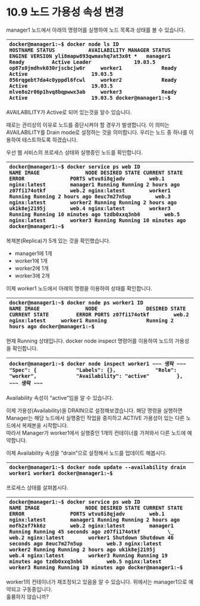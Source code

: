 # 10.9 노드 가용성 속성 변경

manager1 노드에서 아래의 명령어를 실행하여 노드 목록과 상태를 볼 수 있습니다.

| `docker@manager1:~$ docker node ls ID                            HOSTNAME STATUS           AVAILABILITY MANAGER STATUS ENGINE VERSION yli8mapw893qwmavhq7at3x0t *   manager1            Ready         Active Leader              19.03.5 op87x0jmdhvk030rjscbcjw6r     worker1             Ready       Active                     19.03.5 856rqgebt7da4c0yppdl6fcwl     worker2             Ready       Active                     19.03.5 mlve8o2r06p1hvq8bqpwwx3ab     worker3             Ready       Active                     19.03.5 docker@manager1:~$` |
| :--- |


AVAILABILITY가 Active로 되어 있는것을 알수 있습니다.

때로는 관리상의 이유로 노드를 중단시켜야 할 경우가 발생합니다. 이 의미는 AVAILABILITY를 Drain mode로 설정하는 것을 의미합니다. 우리는 노드 중 하나를 이용하여 테스트하도록 하겠습니다.

우선 웹 서비스의 프로세스 상태와 실행중인 노드를 확인합니다.

| `docker@manager1:~$ docker service ps web ID                  NAME IMAGE               NODE DESIRED STATE CURRENT STATE            ERROR               PORTS wtvu8i8qjadv        web.1 nginx:latest        manager1 Running Running 2 hours ago z07fi174otkf        web.2 nginx:latest        worker1 Running Running 2 hours ago 8euc7m27n5up        web.3 nginx:latest        worker2 Running Running 2 hours ago uk1k8ej2195j        web.4 nginx:latest        worker3 Running Running 10 minutes ago tzdb0xxq3nb6        web.5 nginx:latest        worker3 Running Running 10 minutes ago docker@manager1:~$` |
| :--- |


복제본\(Replica\)가 5개 있는 것을 확인했습니다.

* manager1에 1개
* worker1에 1개
* worker2에 1개
* worker3에 2개

이제 worker1 노드에서 아래의 명령을 이용하여 상태를 확인합니다.

| `docker@manager1:~$ docker node ps worker1 ID                  NAME IMAGE               NODE                DESIRED STATE       CURRENT STATE         ERROR PORTS z07fi174otkf        web.2               nginx:latest     worker1 Running             Running 2 hours ago docker@manager1:~$` |
| :--- |


현재 Running 상태입니다. docker node inspect 명령어를 이용하여 노드의 가용성을 확인합니다.

| `docker@manager1:~$ docker node inspect worker1 ~~~ 생략 ~~~         "Spec": {             "Labels": {},             "Role": "worker",             "Availability": "active"         }, ~~~ 생략 ~~~` |
| :--- |


Availability 속성이 “active”임을 알 수 있습니다.

이제 가용성\(Availability\)을 DRAIN으로 설정해보겠습니다. 해당 명령을 실행하면 Manager는 해당 노드에서 실행중인 작업을 중지하고 ACTIVE 가용성이 있는 다른 노드에서 복제본을 시작합니다.  
따라서 Manager가 worker1에서 실행중인 1개의 컨테이너를 가져와서 다른 노드에 예약합니다.

이제 Availability 속성을 “drain”으로 설정해서 노드를 업데이트 해봅시다.

| `docker@manager1:~$ docker node update --availability drain worker1 worker1 docker@manager1:~$` |
| :--- |


프로세스 상태를 살펴봅시다.

| `docker@manager1:~$ docker service ps web ID                  NAME IMAGE               NODE DESIRED STATE CURRENT STATE             ERROR               PORTS wtvu8i8qjadv        web.1 nginx:latest        manager1 Running Running 2 hours ago mofh2xf7kk6z        web.2 nginx:latest        manager1 Running Running 45 seconds ago z07fi174otkf         \_ web.2 nginx:latest        worker1 Shutdown Shutdown 46 seconds ago 8euc7m27n5up        web.3 nginx:latest        worker2 Running Running 2 hours ago uk1k8ej2195j        web.4 nginx:latest        worker3 Running Running 19 minutes ago tzdb0xxq3nb6        web.5 nginx:latest        worker3 Running Running 19 minutes ago docker@manager1:~$` |
| :--- |


worker1의 컨테이너가 재조정되고 있음을 알 수 있습니다. 위에서는 manager1으로 예약되고 구동중입니다.  
훌륭하지 않습니까?  


